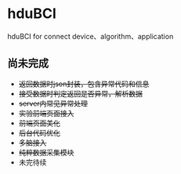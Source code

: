 # hduBCI
hduBCI for connect device、algorithm、application

## 尚未完成
- ~~返回数据时json封装，包含异常代码和信息~~
- ~~接受数据时判定返回是否异常，解析数据~~
- ~~server内常见异常处理~~
- ~~实验前端页面接入~~
- ~~前端页面美化~~
- ~~后台代码优化~~
- ~~多脑接入~~
- ~~纯粹数据采集模块~~
- 未完待续